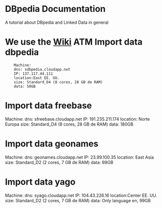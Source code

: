 DBpedia Documentation
================

A tutorial about DBpedia and Linked Data in general

We use the [Wiki](https://github.com/dbpedia/dbpedia-documentation/wiki) ATM
Import data dbpedia
================
		Machine: 
		dns: sdbpedia.cloudapp.net
		IP: 137.117.44.111
		location:East EE. UU.
		size: Standard_D4 (8 cores, 28 GB de RAM)
		data: 50GB

Import data freebase
================
Machine: 
dns: sfreebase.cloudapp.net
IP: 191.235.211.174
location: Norte Europa
size: Standard_D4 (8 cores, 28 GB de RAM)
data: 180GB

Import data geonames
================
Machine: 
dns: geonames.cloudapp.net
IP: 23.99.100.35
location: East Asia
size: Standard_D2 (2 cores, 7 GB de RAM)
data: 99GB

Import data yago
================
Machine: 
dns: syago.cloudapp.net
IP: 104.43.226.16
location:Center EE. UU.
size: Standard_D2 (2 cores, 7 GB de RAM)
data: Only language en, 99GB
